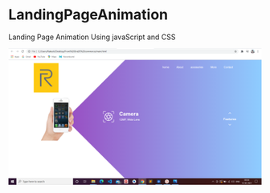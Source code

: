 # LandingPageAnimation
Landing Page Animation Using javaScript and CSS


![landing page](https://github.com/RakeshPuvvala/LandingPageAnimation/blob/main/ScreenShots/Landing%20Page.png)
